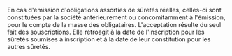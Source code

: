 En cas d'émission d'obligations assorties de sûretés réelles, celles-ci sont constituées par la société antérieurement ou concomitamment à l'émission, pour le compte de la masse des obligataires. L'acceptation résulte du seul fait des souscriptions. Elle rétroagit à la date de l'inscription pour les sûretés soumises à inscription et à la date de leur constitution pour les autres sûretés.
